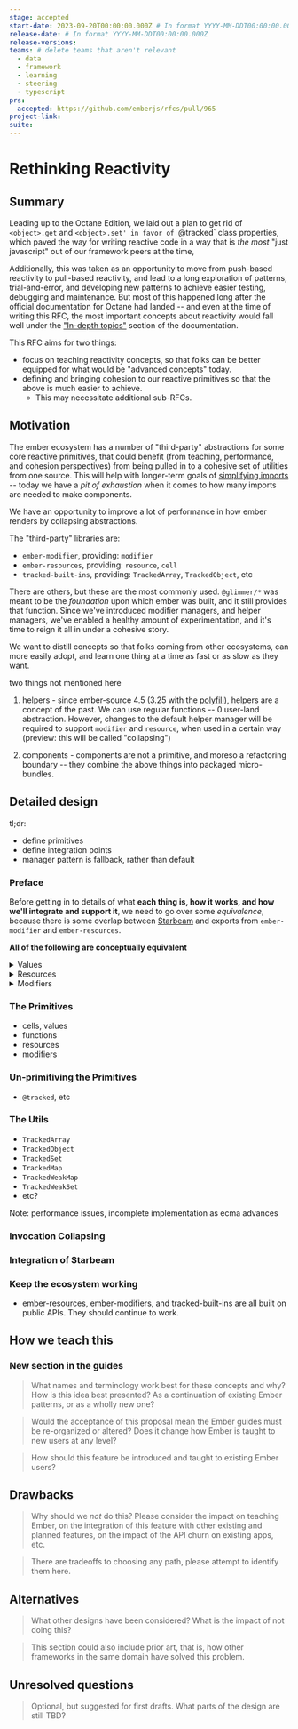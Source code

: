 ```yaml
---
stage: accepted
start-date: 2023-09-20T00:00:00.000Z # In format YYYY-MM-DDT00:00:00.000Z
release-date: # In format YYYY-MM-DDT00:00:00.000Z
release-versions:
teams: # delete teams that aren't relevant
  - data
  - framework
  - learning
  - steering
  - typescript
prs:
  accepted: https://github.com/emberjs/rfcs/pull/965 
project-link:
suite: 
---
```


<!--- 
Directions for above: 

stage: Leave as is
start-date: Fill in with today's date, 2032-12-01T00:00:00.000Z
release-date: Leave as is
release-versions: Leave as is
teams: Include only the [team(s)](README.md#relevant-teams) for which this RFC applies
prs:
  accepted: Fill this in with the URL for the Proposal RFC PR
project-link: Leave as is
suite: Leave as is
-->

# Rethinking Reactivity

## Summary

Leading up to the Octane Edition, we laid out a plan to get rid of `<object>.get` and `<object>.set' in favor of `@tracked` class properties, which paved the way for writing reactive code in a way that is _the most_ "just javascript" out of our framework peers at the time,

Additionally, this was taken as an opportunity to move from push-based reactivity to pull-based reactivity, and lead to a long exploration of patterns, trial-and-error, and developing new patterns to achieve easier testing, debugging and maintenance.  But most of this happened long after the official documentation for Octane had landed -- and even at the time of writing this RFC, the most important concepts about reactivity would fall well under the ["In-depth topics"](https://guides.emberjs.com/release/in-depth-topics/autotracking-in-depth/) section of the documentation. 

This RFC aims for two things:
- focus on teaching reactivity concepts, so that folks can be better equipped for what would be "advanced concepts" today.
- defining and bringing cohesion to our reactive primitives so that the above is much easier to achieve. 
  - This may necessitate additional sub-RFCs. 

## Motivation

The ember ecosystem has a number of "third-party" abstractions for some core reactive primitives, that could benefit (from teaching, performance, and cohesion perspectives) from being pulled in to a cohesive set of utilities from one source. This will help with longer-term goals of [simplifying imports](https://github.com/emberjs/rfcs/pull/946) -- today we have a _pit of exhaustion_ when it comes to how many imports are needed to make components.


We have an opportunity to improve a lot of performance in how ember renders by collapsing abstractions. 

The "third-party" libraries are:
- `ember-modifier`, providing: `modifier`
- `ember-resources`, providing: `resource`, `cell`
- `tracked-built-ins`, providing: `TrackedArray`, `TrackedObject`, etc 

There are others, but these are the most commonly used. `@glimmer/*` was meant to be the _foundation_ upon which ember was built, and it still provides that function. Since we've introduced modifier managers, and helper managers, we've enabled a healthy amount of experimentation, and it's time to reign it all in under a cohesive story.


We want to distill concepts so that folks coming from other ecosystems, can more easily adopt, and learn one thing at a time as fast or as slow as they want.

<detail><summary>two things not mentioned here</summary>

1. helpers - since ember-source 4.5 (3.25 with the [polyfill](https://github.com/ember-polyfills/ember-functions-as-helper-polyfill)), helpers are a concept of the past. We can use regular functions -- 0 user-land abstraction.  However, changes to the default helper manager will be required to support `modifier` and `resource`, when used in a certain way (preview: this will be called "collapsing")

2. components - components are not a primitive, and moreso a refactoring boundary -- they combine the above things into packaged micro-bundles.

</details>

## Detailed design

tl;dr:
- define primitives
- define integration points
- manager pattern is fallback, rather than default

[starbeam]: https://www.starbeamjs.com/

### Preface

Before getting in to details of what **each thing is, how it works, and how we'll integrate and support it**, we need to go over some _equivalence_, because there is some overlap between [Starbeam][starbeam] and exports from `ember-modifier` and `ember-resources`. 

**All of the following are conceptually equivalent**

<details><summary>Values</summary>


[s-cells]: https://www.starbeamjs.com/guides/fundamentals/cells.html
[e-cells]: https://ember-resources.pages.dev/funcs/cell

In Starbeam, values are [Cells][s-cells] 

```js
import { Cell } from "@starbeam/universal";
 
const num = Cell(0);
expect(num.current).toBe(0);
```

In ember-resources, the `Cell` from Starbeam is implemented as [`cell`][e-cells]:

```js
import { cell } from "ember-resources";
 
const num = cell(0);
expect(num.current).toBe(0);
```

In `@glimmer/tracking`, `@tracked` can be thought of as a wrapper of `cell`

Specifically, `@tracked` could be implemented as:
```js
class Demo {
  #num = cell(0);

  get num() {
    return this.#num.current;
  }
  set num(value) {
    this.#num.current = value;
  }
}
```
which would be the exact same as what folks are used to today in Ember:
```js
import { tracked } from '@glimmer/tracking';

class Demo {
  @tracked num = 0;
}
```

Note, however, that with decorators landing as a platform feature, 
we'd use this, long-term:
```js
import { tracked } from '@glimmer/tracking';

class Demo {
  @tracked accessor num = 0;
}
```

Also note that originally, the cell API was motivated by and being a way to 
use auto-tracking without a compile step (as the stage-1-style decorators that 
ember folks are used to require compilation).

</details>
<details><summary>Resources</summary>

In Starbeam, a resource looks like this: 
```js
import { Cell, Resource } from "@starbeam/universal";
 
export const Now = Resource(({ on }) => {
  const now = Cell(Date.now());
 
  const timer = setInterval(() => {
    now.set(Date.now());
  });
 
  on.cleanup(() => {
    clearInterval(timer);
  });
 
  return now;
});
```

and in ember-resources, it looks like this:
```js
import { cell, resource } from "ember-resources";
 
export const Now = resource(({ on }) => {
  const now = cell(Date.now());
 
  const timer = setInterval(() => {
    now.set(Date.now());
  });
 
  on.cleanup(() => {
    clearInterval(timer);
  });
 
  return now;
});
```

They are nearly identical.

Where they differ mostly, however, is the pattern for building Resources.

For example, if we need to pass arguments to configure a resource, starbeam would look like this:
```js
import { Cell, Resource } from "@starbeam/universal";
 
export function Now(updateMs) {
    return Resource(({ on }) => {
        const now = Cell(Date.now());

        const timer = setInterval(() => {
            now.set(Date.now());
        }, updateMs);

        on.cleanup(() => {
            clearInterval(timer);
        });

        return now;
    });
}
```

and while we _could_ make the exact same thing using `ember-resources` with just changing the import and casing of `Cell` -> `cell` and `Resource` -> `resource`, it's _insufficient_ if we want to treat rendering resources in the template as equal-importance as usage in JavaScript.

```js
import { cell, resource } from "ember-resources";
 
 // works as you'd expect in JS, doesn't finish evaluating when invoked from a template
export function Now(updateMs) {
    return resource(({ on }) => {
        const now = cell(Date.now());

        const timer = setInterval(() => {
            now.set(Date.now());
        }, updateMs);

        on.cleanup(() => {
            clearInterval(timer);
        });

        return now;
    });
}
```

to remedy this, there is a utility that _would be_ a no-op, if it didn't register a custom _helper manager_ to handle the "collapsing" of the invocations:

```js
import { cell, resource, resourceFactory } from "ember-resources";
 
 // works as you'd expect in JS, doesn't finish evaluating when invoked from a template
export const Now = resourceFactory((updateMs) => {
    return resource(({ on }) => {
        const now = cell(Date.now());

        const timer = setInterval(() => {
            now.set(Date.now());
        }, updateMs);

        on.cleanup(() => {
            clearInterval(timer);
        });

        return now;
    });
});
```

It turns out that this `resourceFactory` concept _juuuust_ crosses the threshold of comfort when folks are learning resources in general. 

Later on in the RFC when "collapsing" is covered, we'll be able to remove reliance on `resourceFactory`.


</details>
<details><summary>Modifiers</summary>

In Starbeam, modifiers are _a pattern_, rather than anything specific, 

```js 
import { Resource } from "@starbeam/universal";

function Wiggle(element) {
  return Resource(({ on }) => {
    let frame;

    let randomTranslate = () => {
      element.animate(...);
      frame = requestAnimationFrame(randomTranslate);
    }

    frame = requestAnimationFrame(randomTranslate);

    on.cleanup(() => cancelAnimationFrame(frame));
  });
}
```

In ember-resources, a modifier is about the same,
with the caveat that a `modifier` wrapper invocation call is needed 
due to needing to register the passed function with a _modifier manager_.

Later on in the RFC when "collapsing" is covered, we'll be able to remove reliance on `modifier`.

```js 
import { resource } from 'ember-resources';
import { modifier } from 'ember-resources/modifier';

const Wiggle = modifier(function Wiggle(element) {
  return resource(({ on }) => {
    let frame;

    let randomTranslate = () => {
      element.animate(...);
      frame = requestAnimationFrame(randomTranslate);
    }

    frame = requestAnimationFrame(randomTranslate);

    on.cleanup(() => cancelAnimationFrame(frame));
  });
});
```

In ember-modifier, a modifier is an arrow function registered with a _modifier manager_
for each created modifier. 

```js 
import { modifier } from 'ember-modifier';

const Wiggle = modifier((element) => {
    let frame;

    let randomTranslate = () => {
      element.animate(...);
      frame = requestAnimationFrame(randomTranslate);
    }

    frame = requestAnimationFrame(randomTranslate);

    return () => cancelAnimationFrame(frame);
});
```

This is the _least_ typing of the options, and it make make sense to keep this API 
in the future, even if it's a wrapper around the resource concept.

For example: 

```js
function modifier(builder) {
  return (element, ...args) => {
    return resource(({ on }) => {
      let maybeDestructor = builder(element, ...args);

      if (maybeDestructor) {
        on.cleanup(maybeDestructor);
      }
    })
  };
}
```


</details>

### The Primitives 

- cells, values
- functions
- resources
- modifiers

### Un-primitiving the Primitives

- `@tracked`, etc

### The Utils

- `TrackedArray`
- `TrackedObject`
- `TrackedSet`
- `TrackedMap`
- `TrackedWeakMap`
- `TrackedWeakSet`
- etc?

Note: performance issues, incomplete implementation as ecma advances

### Invocation Collapsing

### Integration of Starbeam

### Keep the ecosystem working

- ember-resources, ember-modifiers, and tracked-built-ins are all built on public APIs. They should continue to work.

## How we teach this

### New section in the guides

> What names and terminology work best for these concepts and why? How is this
idea best presented? As a continuation of existing Ember patterns, or as a
wholly new one?

> Would the acceptance of this proposal mean the Ember guides must be
re-organized or altered? Does it change how Ember is taught to new users
at any level?

> How should this feature be introduced and taught to existing Ember
users?

## Drawbacks

> Why should we *not* do this? Please consider the impact on teaching Ember,
on the integration of this feature with other existing and planned features,
on the impact of the API churn on existing apps, etc.

> There are tradeoffs to choosing any path, please attempt to identify them here.

## Alternatives

> What other designs have been considered? What is the impact of not doing this?

> This section could also include prior art, that is, how other frameworks in the same domain have solved this problem.

## Unresolved questions

> Optional, but suggested for first drafts. What parts of the design are still
TBD?
